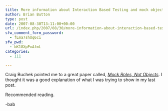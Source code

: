 ```yaml
---
title: More information about Interaction Based Testing and mock object frameworks
author: Brian Button
type: post
date: 2007-08-30T13:11:00+00:00
url: /index.php/2007/08/30/more-information-about-interaction-based-testing-and-mock-object-frameworks/
sfw_comment_form_password:
  - fLma7shUq6ci
sfw_pwd:
  - bK18XpPxAfmL
categories:
  - 111

---
```

Craig Buchek pointed me to a great paper called, _[Mock Roles, Not Objects][1]_. I thought it was a good explanation of what I was trying to show in my last post.

Recommended reading.

-bab

&nbsp;

 [1]: http://mockobjects.com/files/mockrolesnotobjects.pdf